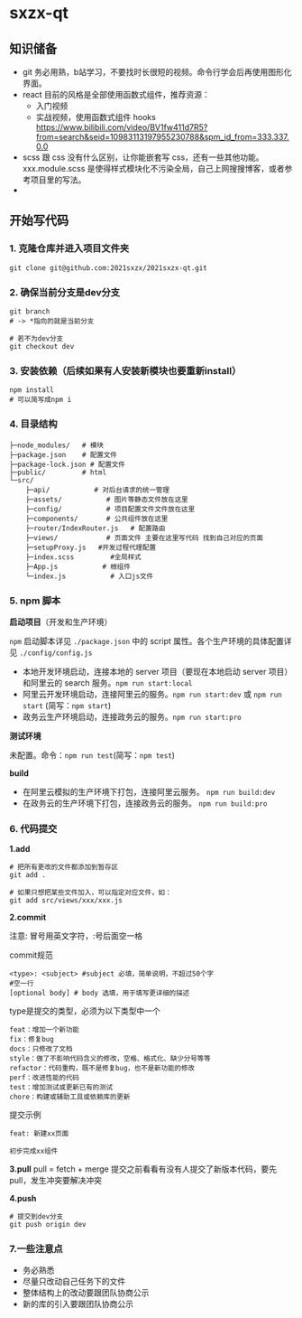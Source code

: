 # sxzx-qt

## 知识储备

+ git 务必用熟，b站学习，不要找时长很短的视频。命令行学会后再使用图形化界面。
+ react 目前的风格是全部使用函数式组件，推荐资源：
    + 入门视频
    + 实战视频，使用函数式组件
      hooks https://www.bilibili.com/video/BV1fw411d7R5?from=search&seid=10983113197955230788&spm_id_from=333.337.0.0
+ scss 跟 css 没有什么区别，让你能嵌套写 css，还有一些其他功能。xxx.module.scss 是使得样式模块化不污染全局，自己上网搜搜博客，或者参考项目里的写法。
+

## 开始写代码

### 1. 克隆仓库并进入项目文件夹

```shell
git clone git@github.com:2021sxzx/2021sxzx-qt.git
```

### 2. 确保当前分支是dev分支

```shell
git branch
# -> *指向的就是当前分支

# 若不为dev分支
git checkout dev
```

### 3. 安装依赖（后续如果有人安装新模块也要重新install）

```shell
npm install
# 可以简写成npm i
```

### 4. 目录结构

```shell
├─node_modules/   # 模块
├─package.json    # 配置文件
├─package-lock.json # 配置文件
├─public/         # html
└─src/
    ├─api/           # 对后台请求的统一管理
    ├─assets/           # 图片等静态文件放在这里
    ├─config/           # 项目配置文件文件放在这里
    ├─components/       # 公共组件放在这里
    ├─router/IndexRouter.js   # 配置路由
    ├─views/            # 页面文件 主要在这里写代码 找到自己对应的页面
    ├─setupProxy.js   #开发过程代理配置
    ├─index.scss         #全局样式
    ├─App.js           # 根组件
    └─index.js           # 入口js文件
```

### 5. npm 脚本

**启动项目**（开发和生产环境）

`npm` 启动脚本详见 `./package.json` 中的 script 属性。各个生产环境的具体配置详见 `./config/config.js`

- 本地开发环境启动，连接本地的 server 项目（要现在本地启动 server 项目）和阿里云的 search 服务。`npm run start:local`
- 阿里云开发环境启动，连接阿里云的服务。`npm run start:dev` 或 `npm run start` (简写：`npm start`)
- 政务云生产环境启动，连接政务云的服务。`npm run start:pro`

**测试环境**

未配置。命令：`npm run test`(简写：`npm test`)

**build**

- 在阿里云模拟的生产环境下打包，连接阿里云服务。 `npm run build:dev`
- 在政务云的生产环境下打包，连接政务云的服务。 `npm run build:pro`

### 6. 代码提交

**1.add**

```shell
# 把所有更改的文件都添加到暂存区
git add .
    
# 如果只想把某些文件加入，可以指定对应文件，如：
git add src/views/xxx/xxx.js 
```

**2.commit**

注意: 冒号用英文字符，:号后面空一格

commit规范

```shell
<type>: <subject> #subject 必填，简单说明，不超过50个字
#空一行
[optional body] # body 选填，用于填写更详细的描述
```

type是提交的类型，必须为以下类型中一个

```
feat：增加一个新功能
fix：修复bug
docs：只修改了文档
style：做了不影响代码含义的修改，空格、格式化、缺少分号等等
refactor：代码重构，既不是修复bug，也不是新功能的修改
perf：改进性能的代码
test：增加测试或更新已有的测试
chore：构建或辅助工具或依赖库的更新
```

提交示例

```
feat: 新建xx页面

初步完成xx组件
```

**3.pull**
pull = fetch + merge 提交之前看看有没有人提交了新版本代码，要先 pull，发生冲突要解决冲突

**4.push**

```shell
# 提交到dev分支
git push origin dev
```

### 7.一些注意点

+ 务必熟悉
+ 尽量只改动自己任务下的文件
+ 整体结构上的改动要跟团队协商公示
+ 新的库的引入要跟团队协商公示

